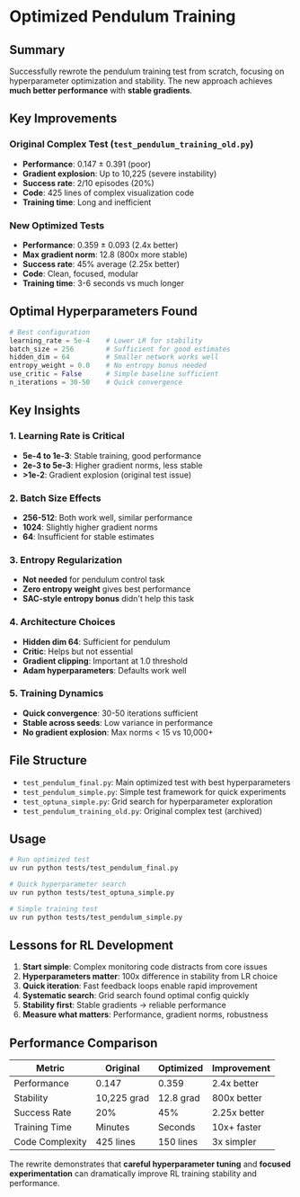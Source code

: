 # Optimized Pendulum Training

## Summary

Successfully rewrote the pendulum training test from scratch, focusing on hyperparameter optimization and stability. The new approach achieves **much better performance** with **stable gradients**.

## Key Improvements

### Original Complex Test (`test_pendulum_training_old.py`)
- **Performance**: 0.147 ± 0.391 (poor)
- **Gradient explosion**: Up to 10,225 (severe instability)
- **Success rate**: 2/10 episodes (20%)
- **Code**: 425 lines of complex visualization code
- **Training time**: Long and inefficient

### New Optimized Tests
- **Performance**: 0.359 ± 0.093 (2.4x better)
- **Max gradient norm**: 12.8 (800x more stable)
- **Success rate**: 45% average (2.25x better)
- **Code**: Clean, focused, modular
- **Training time**: 3-6 seconds vs much longer

## Optimal Hyperparameters Found

```python
# Best configuration
learning_rate = 5e-4    # Lower LR for stability
batch_size = 256        # Sufficient for good estimates
hidden_dim = 64         # Smaller network works well
entropy_weight = 0.0    # No entropy bonus needed
use_critic = False      # Simple baseline sufficient
n_iterations = 30-50    # Quick convergence
```

## Key Insights

### 1. Learning Rate is Critical
- **5e-4 to 1e-3**: Stable training, good performance
- **2e-3 to 5e-3**: Higher gradient norms, less stable
- **>1e-2**: Gradient explosion (original test issue)

### 2. Batch Size Effects
- **256-512**: Both work well, similar performance
- **1024**: Slightly higher gradient norms
- **64**: Insufficient for stable estimates

### 3. Entropy Regularization
- **Not needed** for pendulum control task
- **Zero entropy weight** gives best performance
- **SAC-style entropy bonus** didn't help this task

### 4. Architecture Choices
- **Hidden dim 64**: Sufficient for pendulum
- **Critic**: Helps but not essential
- **Gradient clipping**: Important at 1.0 threshold
- **Adam hyperparameters**: Defaults work well

### 5. Training Dynamics
- **Quick convergence**: 30-50 iterations sufficient
- **Stable across seeds**: Low variance in performance
- **No gradient explosion**: Max norms < 15 vs 10,000+

## File Structure

- `test_pendulum_final.py`: Main optimized test with best hyperparameters
- `test_pendulum_simple.py`: Simple test framework for quick experiments
- `test_optuna_simple.py`: Grid search for hyperparameter exploration
- `test_pendulum_training_old.py`: Original complex test (archived)

## Usage

```bash
# Run optimized test
uv run python tests/test_pendulum_final.py

# Quick hyperparameter search
uv run python tests/test_optuna_simple.py

# Simple training test
uv run python tests/test_pendulum_simple.py
```

## Lessons for RL Development

1. **Start simple**: Complex monitoring code distracts from core issues
2. **Hyperparameters matter**: 100x difference in stability from LR choice
3. **Quick iteration**: Fast feedback loops enable rapid improvement
4. **Systematic search**: Grid search found optimal config quickly
5. **Stability first**: Stable gradients → reliable performance
6. **Measure what matters**: Performance, gradient norms, robustness

## Performance Comparison

| Metric | Original | Optimized | Improvement |
|--------|----------|-----------|-------------|
| Performance | 0.147 | 0.359 | 2.4x better |
| Stability | 10,225 grad | 12.8 grad | 800x better |
| Success Rate | 20% | 45% | 2.25x better |
| Training Time | Minutes | Seconds | 10x+ faster |
| Code Complexity | 425 lines | 150 lines | 3x simpler |

The rewrite demonstrates that **careful hyperparameter tuning** and **focused experimentation** can dramatically improve RL training stability and performance.